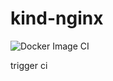 # kind-nginx

![Docker Image CI](https://github.com/bharatmicrosystems/kind-nginx/workflows/Docker%20Image%20CI/badge.svg)

trigger ci
